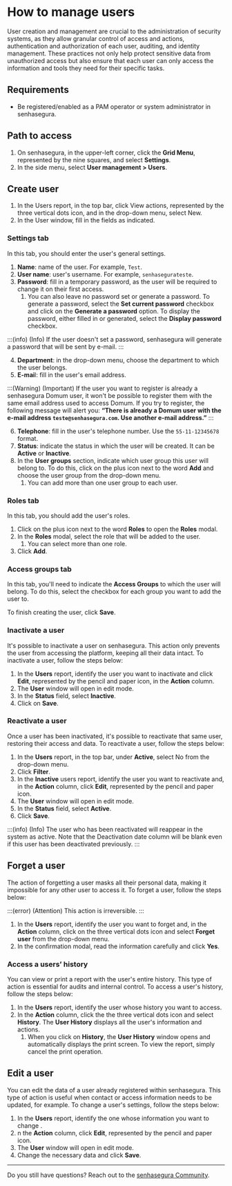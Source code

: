 # How to manage users

User creation and management are crucial to the administration of security systems, as they allow granular control of access and actions, authentication and authorization of each user, auditing, and identity management. These practices not only help protect sensitive data from unauthorized access but also ensure that each user can only access the information and tools they need for their specific tasks.

## Requirements
- Be registered/enabled as a PAM operator or system administrator in senhasegura.

## Path to access
1. On senhasegura, in the upper-left corner, click the **Grid Menu**, represented by the nine squares, and select **Settings**.
2. In the side menu, select **User management > Users**.

## Create user

1. In the Users report, in the top bar, click View actions, represented by the three vertical dots icon, and in the drop-down menu, select New.
2. In the User window, fill in the fields as indicated.

### Settings tab

In this tab, you should enter the user's general settings. 
1. **Name**: name of the user. For example, `Test`.
2. **User name**: user's username. For example, `senhasegurateste`.
3. **Password**: fill in a temporary password, as the user will be required to change it on their first access.
    1. You can also leave no password set or generate a password. To generate a password, select the **Set current password** checkbox and click on the **Generate a password** option. To display the password, either filled in or generated, select the **Display password** checkbox.

		
:::(info) (Info)
If the user doesn't set a password, senhasegura will generate a password that will be sent by e-mail.
:::

4. **Department**: in the drop-down menu, choose the department to which the user belongs.
5. **E-mai**l: fill in the user's email address.

:::(Warning) (Important)
If the user you want to register is already a senhasegura Domum user, it won't be possible to register them with the same email address used to access Domum. If you try to register, the following message will alert you: **“There is already a Domum user with the e-mail address `teste@senhasegura.com`. Use another e-mail address.”**
:::

6. **Telephone**: fill in the user's telephone number. Use the `55-11-12345678` format.
7. **Status**: indicate the status in which the user will be created. It can be **Active** or **Inactive**.
8. In the **User groups** section, indicate which user group this user will belong to. To do this, click on the plus icon next to the word **Add** and choose the user group from the drop-down menu.
    1. You can add more than one user group to each user.

### Roles tab

In this tab, you should add the user's roles.

1. Click on the plus icon next to the word **Roles** to open the **Roles** modal.
2. In the **Roles** modal, select the role that will be added to the user.
    1. You can select more than one role.
3. Click **Add**.

### Access groups tab

In this tab, you'll need to indicate the **Access Groups** to which the user will belong. To do this, select the checkbox for each group you want to add the user to.

To finish creating the user, click **Save**.

### Inactivate a user

It's possible to inactivate a user on senhasegura. This action only prevents the user from accessing the platform, keeping all their data intact. To inactivate a user, follow the steps below:

1. In the **Users** report, identify the user you want to inactivate and click **Edit**, represented by the pencil and paper icon, in the **Action** column.
2. The **User** window will open in edit mode.
3. In the **Status** field, select **Inactive**.
4. Click on **Save**.

### Reactivate a user

Once a user has been inactivated, it's possible to reactivate that same user, restoring their access and data. To reactivate a user, follow the steps below:

1. In the **Users** report, in the top bar, under **Active**, select No from the drop-down menu.
2. Click **Filter**.
3. In the **Inactive** users report, identify the user you want to reactivate and, in the **Action** column,  click **Edit**, represented by the pencil and paper icon.
4. The **User** window will open in edit mode.
5. In the **Status** field, select **Active**.
6. Click **Save**.

:::(info) (Info)
The user who has been reactivated will reappear in the system as active. Note that the Deactivation date column will be blank even if this user has been deactivated previously.
:::

## Forget a user

The action of forgetting a user masks all their personal data, making it impossible for any other user to access it. To forget a user, follow the steps below:

:::(error) (Attention)
This action is irreversible.
:::

1. In the **Users** report, identify the user you want to forget and, in the **Action** column, click on the three vertical dots icon and select **Forget user** from the drop-down menu.
2. In the confirmation modal, read the information carefully and click **Yes**.

### Access a users’ history

You can view or print a report with the user's entire history. This type of action is essential for audits and internal control. To access a user's history, follow the steps below:

1. In the **Users** report, identify the user  whose history you want to access.
2.  In the **Action** column, click the the three vertical dots icon and select **History**. The **User History** displays all the user's information and actions.
    1. When you click on **History**, the **User History** window opens and automatically displays the print screen. To view the report, simply cancel the print operation.

## Edit a user

You can edit the data of a user already registered within senhasegura. This type of action is useful when contact or access information needs to be updated, for example. To change a user's settings, follow the steps below:

1. In the **Users** report, identify the one whose information you want to change .
2. n the **Action** column, click **Edit**, represented by the pencil and paper icon.
3. The **User** window will open in edit mode.
4. Change the necessary data and click **Save**.

***

Do you still have questions? Reach out to the [senhasegura Community](https://community.senhasegura.io/).
